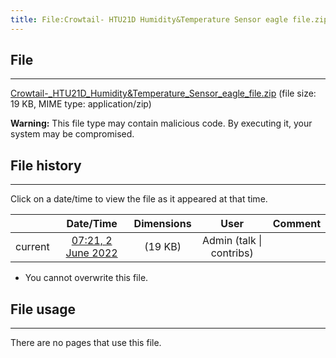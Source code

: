 ```yaml
---
title: File:Crowtail- HTU21D Humidity&Temperature Sensor eagle file.zip
---
```


## File
--------

[Crowtail-_HTU21D_Humidity&Temperature_Sensor_eagle_file.zip](https://wiki.elecrow.com/images/9/9a/Crowtail-_HTU21D_Humidity%26Temperature_Sensor_eagle_file.zip) (file size: 19 KB, MIME type: application/zip)

**Warning:** This file type may contain malicious code. By executing it, your system may be compromised.

## File history
--------

Click on a date/time to view the file as it appeared at that time.

|         |                          Date/Time                           | Dimensions  |                             User                             | Comment |
| :-----: | :----------------------------------------------------------: | :---------: | :----------------------------------------------------------: | :-----: |
| current | [07:21, 2 June 2022](https://wiki.elecrow.com/images/9/9a/Crowtail-_HTU21D_Humidity%26Temperature_Sensor_eagle_file.zip) | (19 KB) | Admin (talk \| contribs) |         |

- You cannot overwrite this file.

## File usage
--------

There are no pages that use this file.